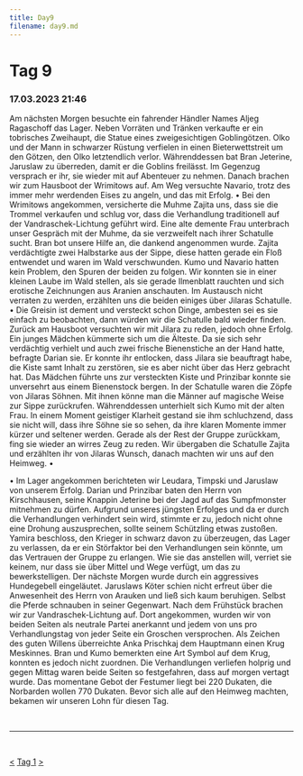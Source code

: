 ```yaml
---
title: Day9
filename: day9.md
--- 
```


# Tag 9
###  17.03.2023 21:46
Am nächsten Morgen besuchte ein fahrender Händler Names Aljeg Ragaschoff das Lager. Neben Vorräten und Tränken verkaufte er ein tobrisches Zweihaupt, die Statue eines zweigesichtigen Goblingötzen. Olko und der Mann in schwarzer Rüstung verfielen in einen Bieterwettstreit um den Götzen, den Olko letztendlich verlor. Währenddessen bat Bran Jeterine, Jaruslaw zu überreden, damit er die Goblins freilässt. Im Gegenzug versprach er ihr, sie wieder mit auf Abenteuer zu nehmen. Danach brachen wir zum Hausboot der Wrimitows auf. Am Weg versuchte Navario, trotz des immer mehr werdenden Eises zu angeln, und das mit Erfolg.
•  Bei den Wrimitows angekommen, versicherte die Muhme Zajita uns, dass sie die Trommel verkaufen und schlug vor, dass die Verhandlung traditionell auf der Vandraschek-Lichtung geführt wird. Eine alte demente Frau unterbrach unser Gespräch mit der Muhme, da sie verzweifelt nach ihrer Schatulle sucht. Bran bot unsere Hilfe an, die dankend angenommen wurde. Zajita verdächtigte zwei Halbstarke aus der Sippe, diese hatten gerade ein Floß entwendet und waren im Wald verschwunden. Kumo und Navario hatten kein Problem, den Spuren der beiden zu folgen. Wir konnten sie in einer kleinen Laube im Wald stellen, als sie gerade Ilmenblatt rauchten und sich erotische Zeichnungen aus Aranien anschauten. Im Austausch nicht verraten zu werden, erzählten uns die beiden einiges über Jilaras Schatulle.
•  Die Greisin ist dement und versteckt schon Dinge, ambesten sei es sie einfach zu beobachten, dann würden wir die Schatulle bald wieder finden. Zurück am Hausboot versuchten wir mit Jilara zu reden, jedoch ohne Erfolg. Ein junges Mädchen kümmerte sich um die Älteste. Da sie sich sehr verdächtig verhielt und auch zwei frische Bienenstiche an der Hand hatte, befragte Darian sie. Er konnte ihr entlocken, dass Jilara sie beauftragt habe, die Kiste samt Inhalt zu zerstören, sie es aber nicht über das Herz gebracht hat. Das Mädchen führte uns zur versteckten Kiste und Prinzibar konnte sie unversehrt aus einem Bienenstock bergen. In der Schatulle waren die Zöpfe von Jilaras Söhnen. Mit ihnen könne man die Männer auf magische Weise zur Sippe zurückrufen. Währenddessen unterhielt sich Kumo mit der alten Frau. In einem Moment geistiger Klarheit gestand sie ihm schluchzend, dass sie nicht will, dass ihre Söhne sie so sehen, da ihre klaren Momente immer kürzer und seltener werden. Gerade als der Rest der Gruppe zurückkam, fing sie wieder an wirres Zeug zu reden. Wir übergaben die Schatulle Zajita und erzählten ihr von Jilaras Wunsch, danach machten wir uns auf den Heimweg.
•  
 
•  Im Lager angekommen berichteten wir Leudara, Timpski und Jaruslaw von unserem Erfolg. Darian und Prinzibar baten den Herrn von Kirschhausen, seine Knappin Jeterine bei der Jagd auf das Sumpfmonster mitnehmen zu dürfen. Aufgrund unseres jüngsten Erfolges und da er durch die Verhandlungen verhindert sein wird, stimmte er zu, jedoch nicht ohne eine Drohung auszusprechen, sollte seinem Schützling etwas zustoßen. Yamira beschloss, den Krieger in schwarz davon zu überzeugen, das Lager zu verlassen, da er ein Störfaktor bei den Verhandlungen sein könnte, um das Vertrauen der Gruppe zu erlangen. Wie sie das anstellen will, verriet sie keinem, nur dass sie über Mittel und Wege verfügt, um das zu bewerkstelligen.
Der nächste Morgen wurde durch ein aggressives Hundegebell eingeläutet. Jaruslaws Köter schien nicht erfreut über die Anwesenheit des Herrn von Arauken und ließ sich kaum beruhigen. Selbst die Pferde schnauben in seiner Gegenwart. Nach dem Frühstück brachen wir zur Vandraschek-Lichtung auf. Dort angekommen, wurden wir von beiden Seiten als neutrale Partei anerkannt und jedem von uns pro Verhandlungstag von jeder Seite ein Groschen versprochen. Als Zeichen des guten Willens überreichte Anka Prischkaj dem Hauptmann einen Krug Meskinnes. Bran und Kumo bemerkten eine Art Symbol auf dem Krug, konnten es jedoch nicht zuordnen. Die Verhandlungen verliefen holprig und gegen Mittag waren beide Seiten so festgefahren, dass auf morgen vertagt wurde. Das momentane Gebot der Festumer liegt bei 220 Dukaten, die Norbarden wollen 770 Dukaten. Bevor sich alle auf den Heimweg machten, bekamen wir unseren Lohn für diesen Tag.

<br>

----
<br>

[<](day8.md)
[Tag 1](README.md)
[>](day10.md)<br>